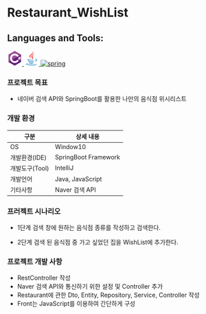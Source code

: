 <h1>Restaurant_WishList</h1>
  
  <h2>Languages and Tools:</h2>
  <a href="https://www.w3schools.com/cs/" target="_blank"> <img src="https://raw.githubusercontent.com/devicons/devicon/master/icons/csharp/csharp-original.svg" alt="csharp" width="35" height="35"/> </a> <a href="https://www.java.com" target="_blank"> <img src="https://raw.githubusercontent.com/devicons/devicon/master/icons/java/java-original.svg" alt="java" width="35" height="35"/> </a> 
  <a href="https://spring.io/" target="_blank"> <img src="https://www.vectorlogo.zone/logos/springio/springio-icon.svg" alt="spring" width="35" height="35"/> </a> 
 
 
### **프로젝트 목표**
- 네이버 검색 API와 SpringBoot를 활용한 나만의 음식점 위시리스트 

### **개발 환경**
|구분|상세 내용|
|------|---|
|OS|Window10|
|개발환경(IDE)|SpringBoot Framework|
|개발도구(Tool)|IntelliJ|
|개발언어|Java, JavaScript|
|기타사항|Naver 검색 API|


### **프러젝트 시나리오**
- 1단계
검색 창에 원하는 음식점 종류를 작성하고 검색한다.

- 2단계
검색 된 음식점 중 가고 싶었던 집을 WishList에 추가한다.


### **프로젝트 개발 사항**
- RestController 작성
- Naver 검색 API와 통신하기 위한 설정 및 Controller 추가
- Restaurant에 관한 Dto, Entity, Repository, Service, Controller 작성
- Front는 JavaScript를 이용하여 간단하게 구성














